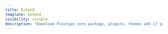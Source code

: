 ```yaml
---
title: Extend
template: extend
visibility: visible
description: "Download Flextype core package, plugins, themes add if you want to report a bug or contribute your ideas, you can use the Flextype GitHub Issues tracker"
---
```


